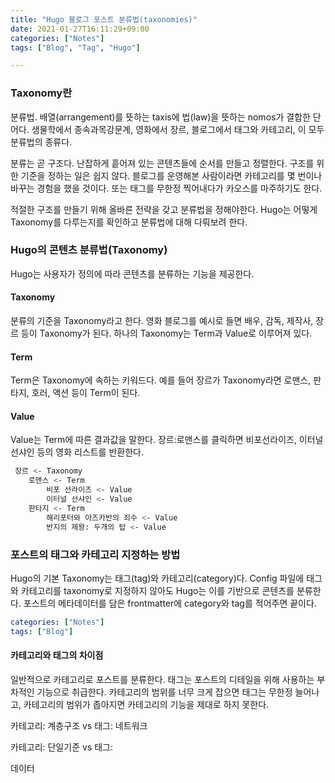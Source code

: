 ```yaml
---
title: "Hugo 블로그 포스트 분류법(taxonomies)"
date: 2021-01-27T16:11:29+09:00
categories: ["Notes"]
tags: ["Blog", "Tag", "Hugo"]

---
```


### Taxonomy란

분류법.
배열(arrangement)를 뜻하는 taxis에 법(law)을 뜻하는 nomos가 결합한 단어다.
생물학에서 종속과목강문계, 영화에서 장르, 블로그에서 태그와 카테고리, 이 모두 분류법의 종류다.

분류는 곧 구조다.
난잡하게 흩어져 있는 콘텐츠들에 순서를 만들고 정렬한다.
구조를 위한 기준을 정하는 일은 쉽지 않다.
블로그를 운영해본 사람이라면 카테고리를 몇 번이나 바꾸는 경험을 했을 것이다. 또는 태그를 무한정 찍어내다가 카오스를 마주하기도 한다.

적절한 구조를 만들기 위해 올바른 전략을 갖고 분류법을 정해야한다.
Hugo는 어떻게 Taxonomy를 다루는지를 확인하고 분류법에 대해 다뤄보려 한다.

### Hugo의 콘텐츠 분류법(Taxonomy)

Hugo는 사용자가 정의에 따라 콘텐츠를 분류하는 기능을 제공한다.


#### Taxonomy

분류의 기준을 Taxonomy라고 한다.
영화 블로그를 예시로 들면 배우, 감독, 제작사, 장르 등이 Taxonomy가 된다.
하나의 Taxonomy는 Term과 Value로 이루어져 있다.

#### Term

Term은 Taxonomy에 속하는 키워드다.
예를 들어 장르가 Taxonomy라면 로맨스, 판타지, 호러, 액션 등이 Term이 된다.

#### Value

Value는 Term에 따른 결과값을 말한다.
장르:로맨스를 클릭하면 비포선라이즈, 이터널 선샤인 등의 영화 리스트를 반환한다.

```bash
 장르 <- Taxonomy
 	로맨스 <- Term
 		비포 선라이즈 <- Value
 		이터널 선샤인 <- Value
 	판타지 <- Term
 		해리포터와 아즈카반의 죄수 <- Value
 		반지의 제왕: 두개의 탑 <- Value
```



### 포스트의 태그와 카테고리 지정하는 방법

Hugo의 기본 Taxonomy는 태그(tag)와 카테고리(category)다.
Config 파일에 태그와 카테고리를 taxonomy로 지정하지 않아도 Hugo는 이를 기반으로 콘텐츠를 분류한다.
포스트의 메타데이터를 담은 frontmatter에 category와 tag를 적어주면 끝이다.

```yaml
categories: ["Notes"]
tags: ["Blog"]
```

#### 카테고리와 태그의 차이점

일반적으로 카테고리로 포스트를 분류한다.
태그는 포스트의 디테일을 위해 사용하는 부차적인 기능으로 취급한다.
카테고리의 범위를 너무 크게 잡으면 태그는 무한정 늘어나고, 카테고리의 범위가 좁아지면 카테고리의 기능을 제대로 하지 못한다.

카테고리: 계층구조 vs 태그: 네트워크

카테고리: 단일기준 vs 태그: 

데이터 

